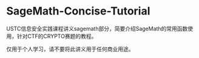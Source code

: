 # SageMath-Concise-Tutorial
USTC信息安全实践课程讲义sagemath部分，简要介绍SageMath的常用函数使用，针对CTF的CRYPTO赛题的教程。

仅用于个人学习，请不要将此讲义用于任何商业用途。
